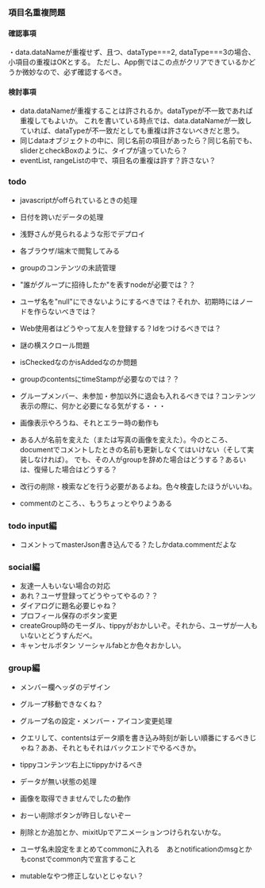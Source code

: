 ### 項目名重複問題

#### 確認事項
・data.dataNameが重複せず、且つ、dataType===2, dataType===3の場合、小項目の重複はOKとする。
ただし、App側ではこの点がクリアできているかどうか微妙なので、必ず確認するべき。

#### 検討事項
* data.dataNameが重複することは許されるか。dataTypeが不一致であれば重複してもよいか。
これを書いている時点では、data.dataNameが一致していれば、dataTypeが不一致だとしても重複は許さないべきだと思う。  
* 同じdataオブジェクトの中に、同じ名前の項目があったら？同じ名前でも、sliderとcheckBoxのように、タイプが違っていたら？  
* eventList, rangeListの中で、項目名の重複は許す？許さない？

### todo
* javascriptがoffられているときの処理
* 日付を跨いだデータの処理
* 浅野さんが見られるような形でデプロイ
* 各ブラウザ/端末で閲覧してみる

* groupのコンテンツの未読管理
* "誰がグループに招待したか"を表すnodeが必要では？？
* ユーザ名を"null"にできないようにするべきでは？それか、初期時にはノードを作らないべきでは？
* Web使用者はどうやって友人を登録する？Idをつけるべきでは？

* 謎の横スクロール問題
* isCheckedなのかisAddedなのか問題
* groupのcontentsにtimeStampが必要なのでは？？
* グループメンバー、未参加・参加以外に退会も入れるべきでは？コンテンツ表示の際に、何かと必要になる気がする・・・
* 画像表示やろうね、それとエラー時の動作も

* ある人が名前を変えた（または写真の画像を変えた）。今のところ、documentでコメントしたときの名前も更新しなくてはいけない（そして実装しなければ）。
でも、その人がgroupを辞めた場合はどうする？あるいは、復帰した場合はどうする？

* 改行の削除・検索などを行う必要があるよね。色々検査したほうがいいね。
* commentのところ、、もうちょっとやりようある

### todo input編
* コメントってmasterJson書き込んでる？たしかdata.commentだよな

### social編
* 友達一人もいない場合の対応
* あれ？ユーザ登録ってどうやってやるの？？
* ダイアログに題名必要じゃね？
* プロフィール保存のボタン変更
* createGroup時のモーダル、tippyがおかしいぞ。それから、ユーザが一人もいないとどうすんだべ。
* キャンセルボタン ソーシャルfabとか色々おかしい。

### group編
* メンバー欄ヘッダのデザイン
* グループ移動できなくね？
* グループ名の設定・メンバー・アイコン変更処理
* クエリして、contentsはデータ順を書き込み時刻が新しい順番にするべきじゃね？ああ、それともそれはバックエンドでやるべきか。
* tippyコンテンツ右上にtippyかけるべき
* データが無い状態の処理
* 画像を取得できませんでしたの動作
* おーい削除ボタンが昨日しないぞー
* 削除とか追加とか、mixitUpでアニメーションつけられないかな。
* ユーザ名未設定をまとめてcommonに入れる　あとnotificationのmsgとかもconstでcommon内で宣言すること

* mutableなやつ修正しないとじゃない？